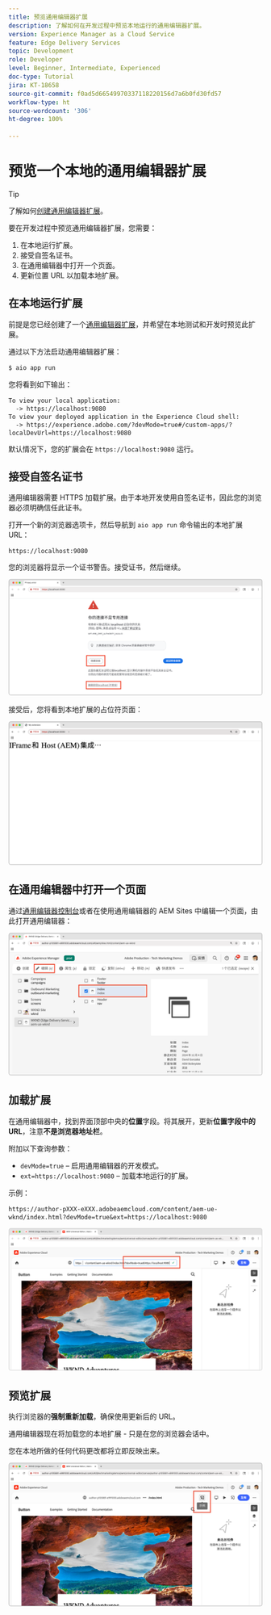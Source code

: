 ```yaml
---
title: 预览通用编辑器扩展
description: 了解如何在开发过程中预览本地运行的通用编辑器扩展。
version: Experience Manager as a Cloud Service
feature: Edge Delivery Services
topic: Development
role: Developer
level: Beginner, Intermediate, Experienced
doc-type: Tutorial
jira: KT-18658
source-git-commit: f0ad5d66549970337118220156d7a6b0fd30fd57
workflow-type: ht
source-wordcount: '306'
ht-degree: 100%

---
```



# 预览一个本地的通用编辑器扩展

>[!TIP]
> 了解如何[创建通用编辑器扩展](https://developer.adobe.com/uix/docs/services/aem-universal-editor/)。

要在开发过程中预览通用编辑器扩展，您需要：

1. 在本地运行扩展。
2. 接受自签名证书。
3. 在通用编辑器中打开一个页面。
4. 更新位置 URL 以加载本地扩展。

## 在本地运行扩展

前提是您已经创建了一个[通用编辑器扩展](https://developer.adobe.com/uix/docs/services/aem-universal-editor/)，并希望在本地测试和开发时预览此扩展。

通过以下方法启动通用编辑器扩展：

```bash
$ aio app run
```

您将看到如下输出：

```
To view your local application:
  -> https://localhost:9080
To view your deployed application in the Experience Cloud shell:
  -> https://experience.adobe.com/?devMode=true#/custom-apps/?localDevUrl=https://localhost:9080
```

默认情况下，您的扩展会在 `https://localhost:9080` 运行。


## 接受自签名证书

通用编辑器需要 HTTPS 加载扩展。由于本地开发使用自签名证书，因此您的浏览器必须明确信任此证书。

打开一个新的浏览器选项卡，然后导航到 `aio app run` 命令输出的本地扩展 URL：

```
https://localhost:9080
```

您的浏览器将显示一个证书警告。接受证书，然后继续。

![接受自签名证书](./assets/local-extension-preview/accept-certificate.png)

接受后，您将看到本地扩展的占位符页面：

![扩展可访问](./assets/local-extension-preview/extension-accessible.png)


## 在通用编辑器中打开一个页面

通过[通用编辑器控制台](https://experience.adobe.com/#/@myOrg/aem/editor/canvas/)或者在使用通用编辑器的 AEM Sites 中编辑一个页面，由此打开通用编辑器：

![在通用编辑器中打开一个页面](./assets/local-extension-preview/open-page-in-ue.png)


## 加载扩展

在通用编辑器中，找到界面顶部中央的&#x200B;**位置**&#x200B;字段。将其展开，更新&#x200B;**位置字段中的 URL**，注意&#x200B;**不是浏览器地址栏**。

附加以下查询参数：

* `devMode=true` – 启用通用编辑器的开发模式。
* `ext=https://localhost:9080` – 加载本地运行的扩展。

示例：

```
https://author-pXXX-eXXX.adobeaemcloud.com/content/aem-ue-wknd/index.html?devMode=true&ext=https://localhost:9080
```

![更新通用编辑器位置 URL](./assets/local-extension-preview/update-location-url.png)


## 预览扩展

执行浏览器的&#x200B;**强制重新加载**，确保使用更新后的 URL。

通用编辑器现在将加载您的本地扩展 - 只是在您的浏览器会话中。

您在本地所做的任何代码更改都将立即反映出来。

![本地扩展已加载](./assets/local-extension-preview/extension-loaded.png)

